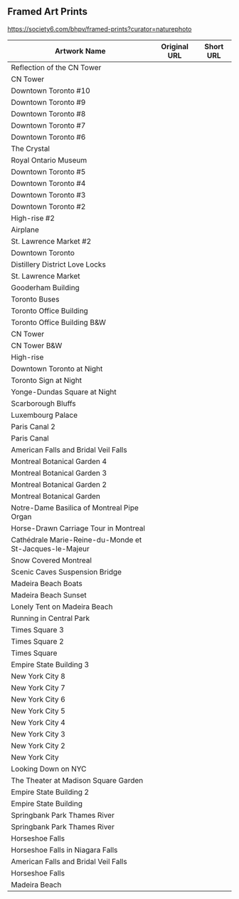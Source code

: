 ## Framed Art Prints

https://society6.com/bhpv/framed-prints?curator=naturephoto

| Artwork Name | Original URL | Short URL |
|--------------|--------------|-----------|
| Reflection of the CN Tower |  |  |
| CN Tower |  |  |
| Downtown Toronto #10 |  |  |
| Downtown Toronto #9 |  |  |
| Downtown Toronto #8 |  |  |
| Downtown Toronto #7 |  |  |
| Downtown Toronto #6 |  |  |
| The Crystal |  |  |
| Royal Ontario Museum |  |  |
| Downtown Toronto #5 |  |  |
| Downtown Toronto #4 |  |  |
| Downtown Toronto #3 |  |  |
| Downtown Toronto #2 |  |  |
| High-rise #2 |  |  |
| Airplane |  |  |
| St. Lawrence Market #2 |  |  |
| Downtown Toronto |  |  |
| Distillery District Love Locks |  |  |
| St. Lawrence Market |  |  |
| Gooderham Building |  |  |
| Toronto Buses |  |  |
| Toronto Office Building |  |  |
| Toronto Office Building B&W |  |  |
| CN Tower |  |  |
| CN Tower B&W |  |  |
| High-rise |  |  |
| Downtown Toronto at Night |  |  |
| Toronto Sign at Night |  |  |
| Yonge-Dundas Square at Night |  |  |
| Scarborough Bluffs |  |  |
| Luxembourg Palace |  |  |
| Paris Canal 2 |  |  |
| Paris Canal |  |  |
| American Falls and Bridal Veil Falls |  |  |
| Montreal Botanical Garden 4 |  |  |
| Montreal Botanical Garden 3 |  |  |
| Montreal Botanical Garden 2 |  |  |
| Montreal Botanical Garden |  |  |
| Notre-Dame Basilica of Montreal Pipe Organ |  |  |
| Horse-Drawn Carriage Tour in Montreal |  |  |
| Cathédrale Marie-Reine-du-Monde et St-Jacques-le-Majeur |  |  |
| Snow Covered Montreal |  |  |
| Scenic Caves Suspension Bridge |  |  |
| Madeira Beach Boats |  |  |
| Madeira Beach Sunset |  |  |
| Lonely Tent on Madeira Beach |  |  |
| Running in Central Park |  |  |
| Times Square 3 |  |  |
| Times Square 2 |  |  |
| Times Square |  |  |
| Empire State Building 3 |  |  |
| New York City 8 |  |  |
| New York City 7 |  |  |
| New York City 6 |  |  |
| New York City 5 |  |  |
| New York City 4 |  |  |
| New York City 3 |  |  |
| New York City 2 |  |  |
| New York City |  |  |
| Looking Down on NYC |  |  |
| The Theater at Madison Square Garden |  |  |
| Empire State Building 2 |  |  |
| Empire State Building |  |  |
| Springbank Park Thames River |  |  |
| Springbank Park Thames River |  |  |
| Horseshoe Falls |  |  |
| Horseshoe Falls in Niagara Falls |  |  |
| American Falls and Bridal Veil Falls |  |  |
| Horseshoe Falls |  |  |
| Madeira Beach |  |  |
